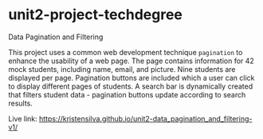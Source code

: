 # unit2-project-techdegree
Data Pagination and Filtering

This project uses a common web development technique `pagination` to enhance the usability of a web page. The page contains information for 42 mock students, including name, email, and picture. Nine students are displayed per page. Pagination buttons are included which a user can click to display different pages of students. A search bar is dynamically created that filters student data - pagination buttons update according to search results.

Live link: https://kristensilva.github.io/unit2-data_pagination_and_filtering-v1/
